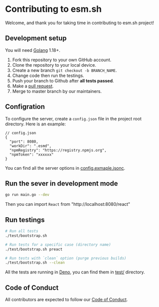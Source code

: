 # Contributing to esm.sh

Welcome, and thank you for taking time in contributing to esm.sh project!

## Development setup

You will need [Golang](https://golang.org/) 1.18+.

1. Fork this repository to your own GitHub account.
2. Clone the repository to your local device.
3. Create a new branch `git checkout -b BRANCH_NAME`.
4. Change code then run the testings.
5. Push your branch to Github after **all tests passed**.
6. Make a [pull request](https://github.com/esm-dev/esm.sh/pulls).
7. Merge to master branch by our maintainers.

## Configration

To configure the server, create a `config.json` file in the project root directory. Here is an example:

```jsonc
// config.json
{
  "port": 8080,
  "workDir": ".esmd",
  "npmRegistry": "https://registry.npmjs.org",
  "npmToken": "xxxxxx"
}
```

You can find all the server options in [config.exmaple.jsonc](./config.example.jsonc).

## Run the sever in development mode

```bash
go run main.go --dev
```

Then you can import `React` from "http://localhost:8080/react"

## Run testings

```bash
# Run all tests
./test/bootstrap.sh

# Run tests for a specific case (directory name)
./test/bootstrap.sh preact

# Run tests with `clean` option (purge previous builds)
./test/bootstrap.sh --clean
```

All the tests are running in [Deno](https://deno.land), you can find them in [test/](./test) directory.

## Code of Conduct

All contributors are expected to follow our [Code of Conduct](CODE_OF_CONDUCT.md).
